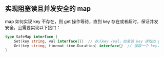 ## 实现阻塞读且并发安全的 map

map 如何实现 key 不存在，则 get 操作等待，直到 key 存在或者超时，保证并发安全，且需要实现以下接口：

```go
type SafeMap interface {
    Set(key string, val interface{})  // 存入key /val，如果该 key 读取的 goroutine 挂起，则唤醒。此方法不会阻塞，时刻都可以立即执行并返回
    Get(key string, timeout time.Duration) interface{}  // 读取一个 key，如果 key 不存在阻塞，等待 key 存在或者超时
}
```
